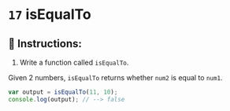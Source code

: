 # `17` isEqualTo

## 📝 Instructions: 

1. Write a function called `isEqualTo`.

Given 2 numbers, `isEqualTo` returns whether `num2` is equal to `num1`.

```Javascript
var output = isEqualTo(11, 10);
console.log(output); // --> false
```